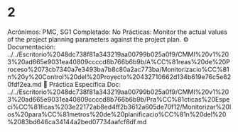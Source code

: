 # 2

Acrónimos: PMC, SG1
Completado: No
Prácticas: Monitor the actual values of the project planning parameters against the project plan.
⚙️ Documentación: ../../Escritorio%2048dc738f81a343219aa00799b025a0f9/CMMI%20v1%203%20ad665e9031ea40809ccccd8b766b6b9b/A%CC%81reas%20de%20Proceso%2073cb7340a7e3493ba7b8c80a2ac773ba/Monitorizacio%CC%81n%20y%20Control%20del%20Proyecto%20432710662d134b619e76c5e620fdf2ea.md
📒 Práctica Específica Doc: ../../Escritorio%2048dc738f81a343219aa00799b025a0f9/CMMI%20v1%203%20ad665e9031ea40809ccccd8b766b6b9b/Pra%CC%81cticas%20Especi%CC%81ficas%203e22172ab8ed4ff2b3612a605de70f12/Monitorizar%20los%20para%CC%81metros%20de%20planificacio%CC%81n%20del%20%2083bd646ca34144a2bed07734aafcf8df.md